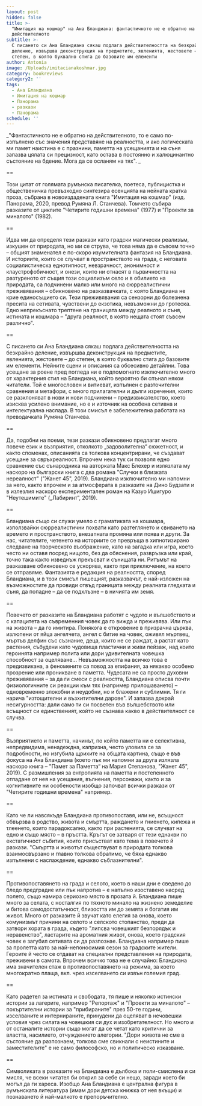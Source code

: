 ```yaml
---
layout: post
hidden: false
title: >-
  "Имитация на кошмар" на Ана Бландиана: фантастичното не е обратно на
  действителното
subtitle: >-
  С писането си Ана Бландиана сякаш подлага действителността на безкрайно
  деление, извършва деконструкция на предметите, явленията, жестовете – до
  степен, в която буквално стига до базовите им елементи
author: Antonia
image: /Uploads/imitacianakoshmar.jpg
category: bookreviews
category2: ''
tags:
  - Ана Бландиана
  - Имитация на кошмар
  - Панорама
  - разкази
  - Панорама
schedule: ''
---
```

_"Фантастичното не е обратно на действителното, то е само по-изпълнено със значения представяне на реалността, и ако логическата ми памет наистина е с празнини, паметта на усещанията и на съня запазва цялата си прецизност, като остава в постоянно и халюцинантно състояние на бдение. Мога да се осланям на тях". _

\==

Този цитат от голямата румънска писателка, поетеса, публицистка и общественичка превъзходно синтезира есенцията на нейната кратка проза, събрана в новоиздадената книга "Имитация на кошмар" (изд. Панорама, 2020, превод Румяна Л. Станчева). Томчето събира разказите от циклите "Четирите годишни времена" (1977) и "Проекти за миналото" (1982). 

\==

Идва ми да определя тези разкази като градски магически реализъм, изкушен от природата, но ми се струва, че това няма да е съвсем точно – общият знаменател е по-скоро изумителната фантазия на Бландиана. И историите, които се случват в пространството на града, с неговата социалистическа еднотипност, невзрачност, анонимност и клаустрофобичност, и онези, които ни отнасят в първичността на разтуреното от същия този социализъм село и в обилието на природата, са подчинени малко или много на сюрреалистични преживявания – обикновено на разказвачката, с която Бландиана не крие единосъщието си. Тези преживявания са сензорни до болезнена пресита на сетивата, чувствени до екзотика, невъзможни до гротеска. Едно непрекъснато трептене на границата между реалното и съня, истината и кошмара – "друга реалност, в която нещата стоят съвсем различно".

\==

С писането си Ана Бландиана сякаш подлага действителността на безкрайно деление, извършва деконструкция на предметите, явленията, жестовете – до степен, в която буквално стига до базовите им елементи. Нейните сцени и описания са обсесивно детайлни. Това усещане за роене пред погледа ни е подпомогнато изключително много от характерния стил на Бландиана, който вероятно би спънал някои читатели. Той е многословен и витиеват, изпълнен с разточителни сравнения и метафори, с много прилагателни и дълги изречения, които се разклоняват в нови и нови подчинени – предизвикателство, което изисква усилено внимание, но е и източник на особена сетивна и интелектуална наслада. В този смисъл е забележителна работата на преводачката Румяна Станчева. 

\==

Да, подобни на поеми, тези разкази обикновено предлагат много повече език и възприятия, отколкото „задоволителна“ сюжетност, и както споменах, описанията са толкова концентрирани, че създават усещане за свръхреалност. Впрочем нека тук си позволя едно сравнение със сънародника на авторката Макс Блехер и излязлата му наскоро на български книга с два романа "Случки в близката нереалност" ("Жанет 45", 2019). Бландиана изключително ми напомни за него, както впрочем и за атмосферата в разказите на Дино Будзати и в излезлия наскоро експериментален роман на Казуо Ишигуро "Неутешимите" („Лабиринт“, 2019). 

\==

Бландиана също си служи умело с граматиката на кошмара, използвайки сюрреалистични похвати като разтеглянето и свиването на времето и пространството, внезапната промяна или поява и други. За нас, читателите, четенето на историите се превръща в хипнотизирано следване на творческото въображение, като на загадка или игра, което често ни оставя посред нищото, без да обяснения, развръзка или край, точно така както изведнъж прекъсват и сънищата ни. Ритъмът на разказване обикновено се ускорява, както при приключение, на което се отправяме. Фантазията е редакция на реалността, според Бландиана, и в този смисъл пишещият, разказвачът, е най-изложен на възможностите да провиди отвъд границата между реалната гледката и съня, да попадне – да се подхлъзне – в ничията им земя. 

\==

Повечето от разказите на Бландиана работят с чудото и вълшебството и с капацитета на съвременния човек да го вижда и преживява. Или пък на живота – да го имитира. Понякога е откровение в призрачна църква, излюпени от яйца ангелчета, ангел с битие на човек, оживял мъртвец, мъртъв делфин със съзнание, деца, които не се раждат, а растат като растения, събудени като чудовища пластични и живи пейзаж, над които героинята например полита или дори удивителната човешка способност за оцеляване... Невъзможността на всичко това е предизвикана, а феномените са повод за епифания, за някакво особено прозрение или проникване в паметта. Чудесата не са просто духовни преживявания – за да ги смеси с реалността, Бландиана описва почти физиологичните си реакции към тях (например прилошаването) – едновременно злокобни и неудобни, но и блажени и сублимни. Тя ги нарича "изтощителни и възхитителни дарове". И запазва докрай несигурността: дали само ти си посветен във вълшебството или всъщност си единственият, който не съзнава какво в действителност се случва.

\==

Възприятието и паметта, начинът, по който паметта ни е селективна, непредвидима, ненадеждна, капризна, често уловила се за подробности, но изгубила щрихите на общата картина, също е във фокуса на Ана Бландиана (което пък ми напомни за друга излязла наскоро книга – "Памет за Паметта“ на Мария Степанова, "Жанет 45", 2019). С размишления за ентропията на паметта и постепенното отпадане от нея на усещания, вълнения, персонажи, както и за когнитивните ни особености изобщо започват всички разкази от "Четирите годишни времена" например. 

\==

Като че ли навсякъде Бландиана противопоставя, или не, всъщност обвързва в родство, живота и смъртта, раждането и гниенето, кипежа и тлеенето, които парадоксално, както при растенията, се случват на едно и също място – в пръстта. Кръгът се затваря от тези еднакви по екстатичност събития, които присъстват като тема в повечето й разкази. "Смъртта и животът съществуват в природата толкова взаимосвързано и главно толкова обратимо, че бяха еднакво изпълнени с наслаждение, еднакво съблазнителни". 

\==

Противопоставянето на града и селото, което в наши дни е сведено до бледо предградие или пък напротив – е напълно изоставено насред полето, също намира сериозно място в прозата й. Бландиана пише много за селата, с носталгия по тяхното минало на жизнено земеделие и битова самодостатъчност, близостта им до земята и богатия им живот. Много от разказите й звучат като елегия за онова, което комунизмът причини на селото и селското стопанство, преди да затвори хората в града, където "липсва човешкият безпорядък и неравенство", ластарите на ароматния живот, онова, което градския човек е загубил сетивата си да разпознае. Бландиана например пише за пролетта като за най-непоносимия сезон за градските жители. Героите й често се отдават на специални представления на природата, преживени в самота. Впрочем всичко това не е случайно: Бландиана има значителен стаж в противопоставянето на режима, за което многократно плаща, вкл. чрез изселването си извън големия град. 

\==

Като радетел за истината и свободата, тя пише и няколко истински истории за лагерите, например "Репортаж" и "Проекти за миналото" – покъртителни истории за "прибираните" през 50-те години, изселваните и интернираните, принудени да оцеляват в нечовешки условия чрез силата на човешкия си дух и изобретателност. Но много и от останалите истории също могат да се четат като критични за властта, насилието, отчуждението алегории. "Дори живота не сме в състояние да разпознаем, толкова сме свикнали с неистините и заместителите" е не само философско, но и политическо изказване. 

\==

Символиката в разказите на Бландиана е дълбока и поли-смислена и си мисля, че всеки читател би открил за себе си нещо, заради което би могъл да ги хареса. Изобщо Ана Бландиана е централна фигура в румънската литература (имам дори детска книжка от нея вкъщи) и познаването й най-малкото е препоръчително.

